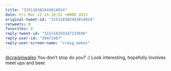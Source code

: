 ```yaml
---
title: "315118382443814914"
date: Fri Mar 22 15:10:51 +0000 2013
original-tweet-id: "315118382443814914"
retweets: 0
favorites: 0
reply-tweet-id: "315118193247133696"
reply-user-id: "39471467"
reply-user-screen-name: "craig_makes"
---
```

<a href="https://twitter.com/craiginwales">@craiginwales</a> You don’t stop do you? :) Look interesting, hopefully involves meet ups and beer.
